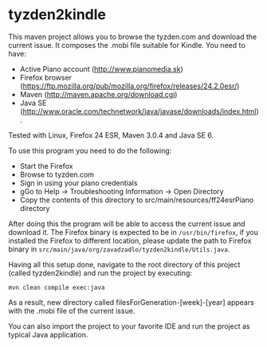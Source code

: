 tyzden2kindle
=============

This maven project allows you to browse the tyzden.com and download the current issue. It composes the .mobi file suitable for Kindle. You need to have:

- Active Piano account (http://www.pianomedia.sk)
- Firefox browser (https://ftp.mozilla.org/pub/mozilla.org/firefox/releases/24.2.0esr/)
- Maven (http://maven.apache.org/download.cgi)
- Java SE (http://www.oracle.com/technetwork/java/javase/downloads/index.html).

Tested with Linux, Firefox 24 ESR, Maven 3.0.4 and Java SE 6.

To use this program you need to do the following:

- Start the Firefox
- Browse to tyzden.com
- Sign in using your piano credentials
- gGo to Help -> Troubleshooting Information -> Open Directory
- Copy the contents of this directory to src/main/resources/ff24esrPiano directory

After doing this the program will be able to access the current issue and download it. The Firefox binary is expected to be in ```/usr/bin/firefox```, if you installed the Firefox to different location, please update the path to Firefox binary in ```src/main/java/org/zavadzadlo/tyzden2kindle/Utils.java```.

Having all this setup done, navigate to the root directory of this project (called tyzden2kindle) and run the project by executing:

```
mvn clean compile exec:java
```

As a result, new directory called filesForGeneration-[week]-[year] appears with the .mobi file of the current issue.

You can also import the project to your favorite IDE and run the project as typical Java application.
